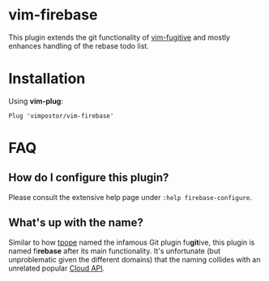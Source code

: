 # vim-firebase

This plugin extends the git functionality of [vim-fugitive](https://github.com/tpope/vim-fugitive) and mostly enhances handling of the rebase todo list.

# Installation

Using **vim-plug**:

```vim
Plug 'vimpostor/vim-firebase'
```

# FAQ

## How do I configure this plugin?

Please consult the extensive help page under `:help firebase-configure`.

## What's up with the name?

Similar to how [tpope](https://github.com/tpope) named the infamous Git plugin fu**git**ive, this plugin is named fi**rebase** after its main functionality. It's unfortunate (but unproblematic given the different domains) that the naming collides with an unrelated popular [Cloud API](https://firebase.google.com).
